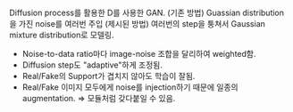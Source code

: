 #
Diffusion process를 활용한 D를 사용한 GAN.
(기존 방법) Guassian distribution을 가진 noise를 여러번 주입
(제시된 방법) 여러번의 step을 퉁쳐서 Gaussian mixture distribution로 모델링.
- Noise-to-data ratio마다 image-noise 조합을 달리하여 weighted함.
- Diffusion step도 "adaptive"하게 조정됨.
- Real/Fake의 Support가 겹치지 않아도 학습이 잘됨.
- Real/Fake 이미지 모두에게 noise를 injection하기 때문에 일종의 augmentation. => 모듈처럼 갖다붙일 수 있음.
